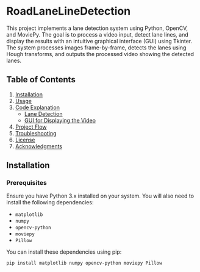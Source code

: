 # RoadLaneLineDetection

This project implements a lane detection system using Python, OpenCV, and MoviePy. The goal is to process a video input, detect lane lines, and display the results with an intuitive graphical interface (GUI) using Tkinter. The system processes images frame-by-frame, detects the lanes using Hough transforms, and outputs the processed video showing the detected lanes.

## Table of Contents
1. [Installation](#installation)
2. [Usage](#usage)
3. [Code Explanation](#code-explanation)
   - [Lane Detection](#lane-detection)
   - [GUI for Displaying the Video](#gui-for-displaying-the-video)
4. [Project Flow](#project-flow)
5. [Troubleshooting](#troubleshooting)
6. [License](#license)
7. [Acknowledgments](#acknowledgments)

## Installation

### Prerequisites

Ensure you have Python 3.x installed on your system. You will also need to install the following dependencies:

- `matplotlib`
- `numpy`
- `opencv-python`
- `moviepy`
- `Pillow`

You can install these dependencies using pip:

```bash
pip install matplotlib numpy opencv-python moviepy Pillow
